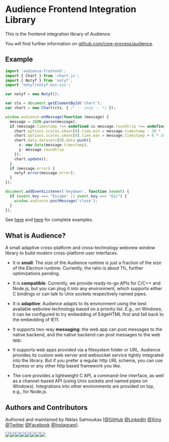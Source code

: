 # Audience Frontend Integration Library

This is the frontend integration library of Audience.

You will find further information on [github.com/core-process/audience](https://github.com/core-process/audience).

## Example

```ts
import 'audience-frontend';
import { Chart } from 'chart.js';
import { Notyf } from 'notyf';
import 'notyf/notyf.min.css';

var notyf = new Notyf();

var ctx = document.getElementById('chart');
var chart = new Chart(ctx, { /* -- snip -- */ });

window.audience.onMessage(function (message) {
  message = JSON.parse(message);
  if (message.timestamp !== undefined && message.roundtrip !== undefined) {
    chart.options.scales.xAxes[0].time.min = message.timestamp - 30 * 1000;
    chart.options.scales.xAxes[0].time.max = message.timestamp + 0 * 1000;
    chart.data.datasets[0].data.push({
      x: new Date(message.timestamp),
      y: message.roundtrip
    });
    chart.update();
  }
  if (message.error) {
    notyf.error(message.error);
  }
});

document.addEventListener('keydown', function (event) {
  if (event.key === "Escape" || event.key === "Esc") {
    window.audience.postMessage('close');
  }
});
```

See [here](https://github.com/core-process/audience/tree/master/examples/ping) and [here](https://github.com/core-process/audience/tree/master/examples/terminal) for complete examples.

## What is Audience?
A small adaptive cross-platform and cross-technology webview window library to build modern cross-platform user interfaces.

- It is **small**: The size of the Audience runtime is just a fraction of the size of the Electron runtime. Currently, the ratio is about 1%, further optimizations pending.

- It is **compatible**: Currently, we provide ready-to-go APIs for C/C++ and Node.js, but you can plug it into any environment, which supports either C bindings or can talk to Unix sockets respectively named pipes.

- It is **adaptive**: Audience adapts to its environment using the best available webview technology based on a priority list. E.g., on Windows, it can be configured to try embedding of EdgeHTML first and fall back to the embedding of IE11.

- It supports two-way **messaging**: the web app can post messages to the native backend, and the native backend can post messages to the web app.

- It supports web apps provided via a filesystem folder or URL. Audience provides its custom web server and websocket service tightly integrated into the library. But if you prefer a regular http URL schema, you can use Express or any other http based framework you like.

- The core provides a lightweight C API, a command-line interface, as well as a channel-based API (using Unix sockets and named pipes on Windows). Integrations into other environments are provided on top, e.g., for Node.js.

## Authors and Contributors

Authored and maintained by Niklas Salmoukas [[@GitHub](https://github.com/core-process) [@LinkedIn](https://www.linkedin.com/in/salmoukas/) [@Xing](https://www.xing.com/profile/Niklas_Salmoukas) [@Twitter](https://twitter.com/salmoukas) [@Facebook](https://www.facebook.com/salmoukas) [@Instagram](https://www.instagram.com/salmoukas/)].

[![](https://sourcerer.io/fame/core-process/core-process/audience/images/0)](https://sourcerer.io/fame/core-process/core-process/audience/links/0)[![](https://sourcerer.io/fame/core-process/core-process/audience/images/1)](https://sourcerer.io/fame/core-process/core-process/audience/links/1)[![](https://sourcerer.io/fame/core-process/core-process/audience/images/2)](https://sourcerer.io/fame/core-process/core-process/audience/links/2)[![](https://sourcerer.io/fame/core-process/core-process/audience/images/3)](https://sourcerer.io/fame/core-process/core-process/audience/links/3)[![](https://sourcerer.io/fame/core-process/core-process/audience/images/4)](https://sourcerer.io/fame/core-process/core-process/audience/links/4)[![](https://sourcerer.io/fame/core-process/core-process/audience/images/5)](https://sourcerer.io/fame/core-process/core-process/audience/links/5)[![](https://sourcerer.io/fame/core-process/core-process/audience/images/6)](https://sourcerer.io/fame/core-process/core-process/audience/links/6)[![](https://sourcerer.io/fame/core-process/core-process/audience/images/7)](https://sourcerer.io/fame/core-process/core-process/audience/links/7)
